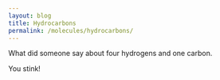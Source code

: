 ```yaml
---
layout: blog
title: Hydrocarbons
permalink: /molecules/hydrocarbons/
---
```


What did someone say about four hydrogens and one carbon.

You stink!